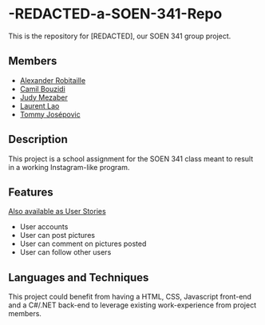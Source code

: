# -REDACTED-a-SOEN-341-Repo
This is the repository for [REDACTED], our SOEN 341 group project.

## Members
* [Alexander Robitaille](https://github.com/A-Robitaille)
* [Camil Bouzidi](https://github.com/CamilBouzidi)
* [Judy Mezaber](https://github.com/jmezaber)
* [Laurent Lao](https://github.com/laurentlaurent/)
* [Tommy Josépovic](https://github.com/tommy-josepovic)

## Description

This project is a school assignment for the SOEN 341 class meant to result in a working Instagram-like program.

## Features
[Also available as User Stories](https://github.com/CamilBouzidi/-REDACTED-a-SOEN-341-Repo/wiki/User-Stories)
* User accounts
* User can post pictures
* User can comment on pictures posted
* User can follow other users

## Languages and Techniques

This project could benefit from having a HTML, CSS, Javascript front-end and a C#/.NET back-end to leverage existing work-experience from project members.